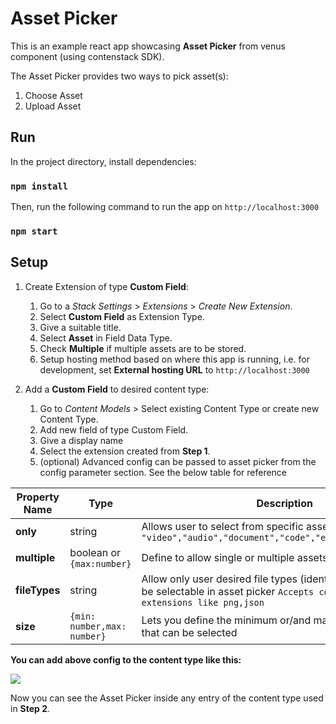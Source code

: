 

# Asset Picker

This is an example react app showcasing **Asset Picker** from venus component (using contenstack SDK).

The Asset Picker provides two ways to pick asset(s):
1. Choose Asset
2. Upload Asset 

## Run
In the project directory, install dependencies:
### `npm install`
Then, run the following command to run the app on `http://localhost:3000`
### `npm start`



## Setup

 1. Create Extension of type **Custom Field**:
	 1. Go to a *Stack Settings* > *Extensions* > *Create New Extension*.
	 2. Select **Custom Field** as Extension Type.
	 3. Give a suitable title.
	 4. Select **Asset** in Field Data Type.
	 5. Check **Multiple** if multiple assets are to be stored.
	 6. Setup hosting method based on where this app is running, i.e. for development, set **External hosting URL** to `http://localhost:3000`

2. Add a **Custom Field** to desired content type:
	1. Go to *Content Models* > Select existing Content Type or create new Content Type.
	2. Add new field of type Custom Field.
	3. Give a display name
	4. Select the extension created from **Step 1**.
	5. (optional) Advanced config can be passed to asset picker from the config parameter section. See the below table for reference
	
|**Property Name**  | **Type** |  **Description** | **Default**
|--|--|--|--|
| **only** | string | Allows user to select from specific asset type only `"image", "video","audio","document","code","executable","archive"` | - | |
| **multiple** | boolean or `{max:number}` | Define to allow single or multiple assets selection | false |
| **fileTypes** | string | Allow only user desired file types (identified by extension) to be selectable in asset picker `Accepts comma-separated file extensions like png,json` | - |
| **size** | `{min: number,max: number}` | Lets you define the minimum or/and maximum sized assets that can be selected | - |

**You can add above config to the content type like this:**

**![](https://lh5.googleusercontent.com/LwMhS2lkrkIT0psHOZHl1L8m-9lZIf8aI4erpag8JvBf_kL0DqS7hZjgHTvULHFIytCo4XY6p7UNJndnUqzQpviU4-B32-ao2gdjUETAPkDJy1kdtTG9clLTN2ZJPxqyBowmaVnxkfrebNxpBhNLBqwg-jmEmfaIrYvUavTQGgybVUGh0HlbdVlIag)**

Now you can see the Asset Picker inside any entry of the content type used in **Step 2**. 



